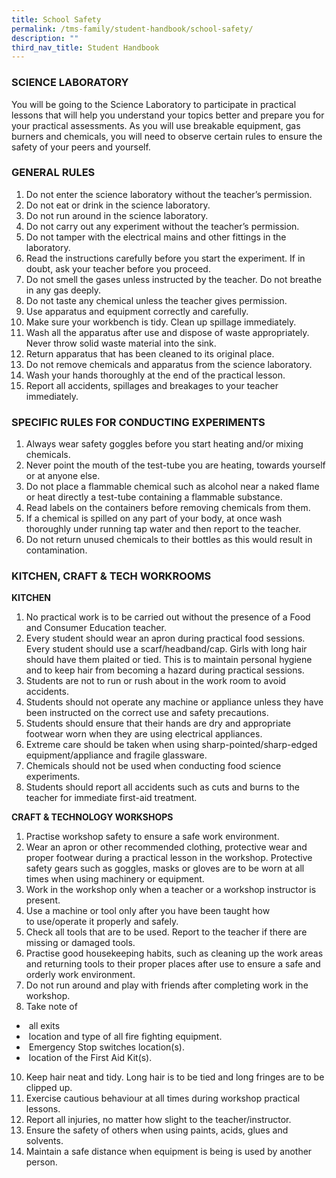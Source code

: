 ```yaml
---
title: School Safety
permalink: /tms-family/student-handbook/school-safety/
description: ""
third_nav_title: Student Handbook
---
```

### SCIENCE LABORATORY


You will be going to the Science Laboratory to participate in practical lessons that will help you understand your topics better and prepare you for your practical assessments. As you will use breakable equipment, gas burners and chemicals, you will need to observe certain rules to ensure the safety of your peers and yourself.

### GENERAL RULES


1.  Do not enter the science laboratory without the teacher’s permission.
2.  Do not eat or drink in the science laboratory.
3.  Do not run around in the science laboratory.
4.  Do not carry out any experiment without the teacher’s permission.
5.  Do not tamper with the electrical mains and other fittings in the laboratory.
6.  Read the instructions carefully before you start the experiment. If in doubt, ask your teacher before you proceed.
7.  Do not smell the gases unless instructed by the teacher. Do not breathe in any gas deeply.
8.  Do not taste any chemical unless the teacher gives permission.
9.  Use apparatus and equipment correctly and carefully.
10.  Make sure your workbench is tidy. Clean up spillage immediately.
11.  Wash all the apparatus after use and dispose of waste appropriately. Never throw solid waste material into the sink.
12.  Return apparatus that has been cleaned to its original place.
13.  Do not remove chemicals and apparatus from the science laboratory.
14.  Wash your hands thoroughly at the end of the practical lesson.
15.  Report all accidents, spillages and breakages to your teacher immediately.

### SPECIFIC RULES FOR CONDUCTING EXPERIMENTS


1.  Always wear safety goggles before you start heating and/or mixing chemicals.
2.  Never point the mouth of the test-tube you are heating, towards yourself or at anyone else.
3.  Do not place a flammable chemical such as alcohol near a naked flame or heat directly a test-tube containing a flammable substance.
4.  Read labels on the containers before removing chemicals from them.
5.  If a chemical is spilled on any part of your body, at once wash thoroughly under running tap water and then report to the teacher.
6.  Do not return unused chemicals to their bottles as this would result in contamination.

### KITCHEN, CRAFT & TECH WORKROOMS


**KITCHEN**


1.  No practical work is to be carried out without the presence of a Food and Consumer Education teacher.
2.  Every student should wear an apron during practical food sessions. Every student should use a scarf/headband/cap. Girls with long hair should have them plaited or tied. This is to maintain personal hygiene and to keep hair from becoming a hazard during practical sessions.
3.  Students are not to run or rush about in the work room to avoid accidents.
4.  Students should not operate any machine or appliance unless they have been instructed on the correct use and safety precautions.
5.  Students should ensure that their hands are dry and appropriate footwear worn when they are using electrical appliances.
6.  Extreme care should be taken when using sharp-pointed/sharp-edged equipment/appliance and fragile glassware.
7.  Chemicals should not be used when conducting food science experiments.
8.  Students should report all accidents such as cuts and burns to the teacher for immediate first-aid treatment.

**CRAFT & TECHNOLOGY WORKSHOPS**


1.  Practise workshop safety to ensure a safe work environment.
2.  Wear an apron or other recommended clothing, protective wear and proper footwear during a practical lesson in the workshop. Protective safety gears such as goggles, masks or gloves are to be worn at all times when using machinery or equipment.
3.  Work in the workshop only when a teacher or a workshop instructor is present.
4.  Use a machine or tool only after you have been taught how to use/operate it properly and safely.
5.  Check all tools that are to be used. Report to the teacher if there are missing or damaged tools.
6.  Practise good housekeeping habits, such as cleaning up the work areas and returning tools to their proper places after use to ensure a safe and orderly work environment.
7.  Do not run around and play with friends after completing work in the workshop.
8.  Take note of

*    all exits
*    location and type of all fire fighting equipment.
*    Emergency Stop switches location(s).
*    location of the First Aid Kit(s).

10.  Keep hair neat and tidy. Long hair is to be tied and long fringes are to be clipped up.
11.  Exercise cautious behaviour at all times during workshop practical lessons.
12.  Report all injuries, no matter how slight to the teacher/instructor.
13.  Ensure the safety of others when using paints, acids, glues and solvents.
14.  Maintain a safe distance when equipment is being is used by another person.